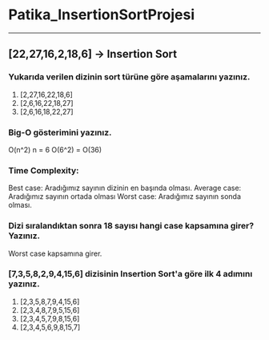 # Patika_InsertionSortProjesi
-----------------------------
## [22,27,16,2,18,6] -> Insertion Sort
### **Yukarıda verilen dizinin sort türüne göre aşamalarını yazınız.**
1. [2,27,16,22,18,6]
2. [2,6,16,22,18,27]
3. [2,6,16,18,22,27]

### **Big-O gösterimini yazınız.**
O(n^2)
n = 6
O(6^2) = O(36)

### **Time Complexity:**
Best case: Aradığımız sayının dizinin en başında olması.
Average case: Aradığımız sayının ortada olması
Worst case: Aradığımız sayının sonda olması.

### **Dizi sıralandıktan sonra 18 sayısı hangi case kapsamına girer? Yazınız.**
Worst case kapsamına girer.

### **[7,3,5,8,2,9,4,15,6] dizisinin Insertion Sort'a göre ilk 4 adımını yazınız.**
1. [2,3,5,8,7,9,4,15,6]
2. [2,3,4,8,7,9,5,15,6]
3. [2,3,4,5,7,9,8,15,6]
4. [2,3,4,5,6,9,8,15,7]
